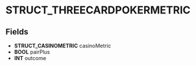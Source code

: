 # STRUCT_THREECARDPOKERMETRIC

## Fields
* **STRUCT_CASINOMETRIC** casinoMetric
* **BOOL** pairPlus
* **INT** outcome
